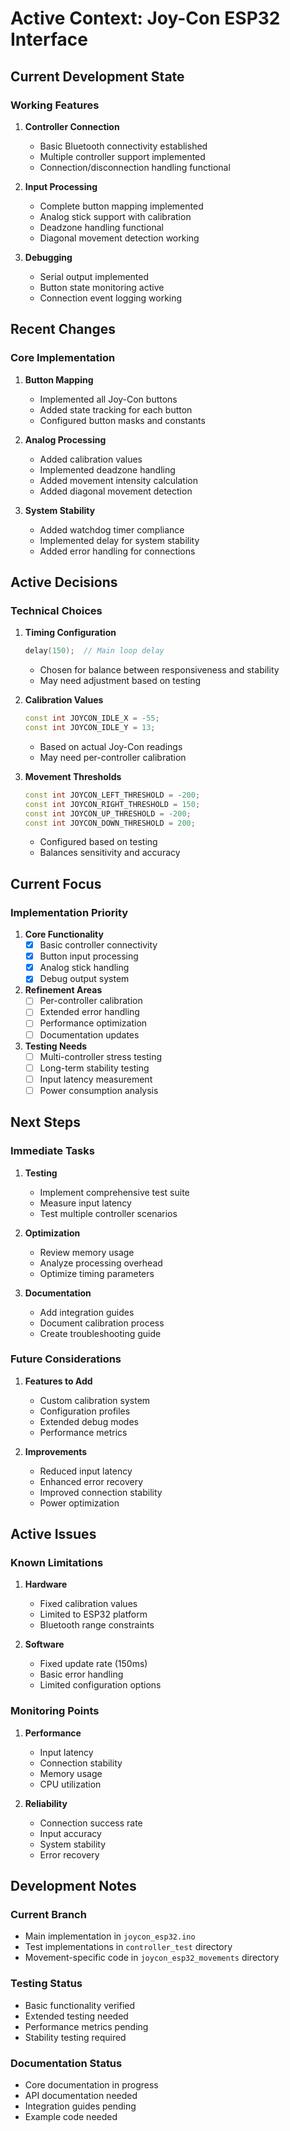# Active Context: Joy-Con ESP32 Interface

## Current Development State

### Working Features
1. **Controller Connection**
   - Basic Bluetooth connectivity established
   - Multiple controller support implemented
   - Connection/disconnection handling functional

2. **Input Processing**
   - Complete button mapping implemented
   - Analog stick support with calibration
   - Deadzone handling functional
   - Diagonal movement detection working

3. **Debugging**
   - Serial output implemented
   - Button state monitoring active
   - Connection event logging working

## Recent Changes

### Core Implementation
1. **Button Mapping**
   - Implemented all Joy-Con buttons
   - Added state tracking for each button
   - Configured button masks and constants

2. **Analog Processing**
   - Added calibration values
   - Implemented deadzone handling
   - Added movement intensity calculation
   - Added diagonal movement detection

3. **System Stability**
   - Added watchdog timer compliance
   - Implemented delay for system stability
   - Added error handling for connections

## Active Decisions

### Technical Choices
1. **Timing Configuration**
   ```cpp
   delay(150);  // Main loop delay
   ```
   - Chosen for balance between responsiveness and stability
   - May need adjustment based on testing

2. **Calibration Values**
   ```cpp
   const int JOYCON_IDLE_X = -55;
   const int JOYCON_IDLE_Y = 13;
   ```
   - Based on actual Joy-Con readings
   - May need per-controller calibration

3. **Movement Thresholds**
   ```cpp
   const int JOYCON_LEFT_THRESHOLD = -200;
   const int JOYCON_RIGHT_THRESHOLD = 150;
   const int JOYCON_UP_THRESHOLD = -200;
   const int JOYCON_DOWN_THRESHOLD = 200;
   ```
   - Configured based on testing
   - Balances sensitivity and accuracy

## Current Focus

### Implementation Priority
1. **Core Functionality**
   - [x] Basic controller connectivity
   - [x] Button input processing
   - [x] Analog stick handling
   - [x] Debug output system

2. **Refinement Areas**
   - [ ] Per-controller calibration
   - [ ] Extended error handling
   - [ ] Performance optimization
   - [ ] Documentation updates

3. **Testing Needs**
   - [ ] Multi-controller stress testing
   - [ ] Long-term stability testing
   - [ ] Input latency measurement
   - [ ] Power consumption analysis

## Next Steps

### Immediate Tasks
1. **Testing**
   - Implement comprehensive test suite
   - Measure input latency
   - Test multiple controller scenarios

2. **Optimization**
   - Review memory usage
   - Analyze processing overhead
   - Optimize timing parameters

3. **Documentation**
   - Add integration guides
   - Document calibration process
   - Create troubleshooting guide

### Future Considerations
1. **Features to Add**
   - Custom calibration system
   - Configuration profiles
   - Extended debug modes
   - Performance metrics

2. **Improvements**
   - Reduced input latency
   - Enhanced error recovery
   - Improved connection stability
   - Power optimization

## Active Issues

### Known Limitations
1. **Hardware**
   - Fixed calibration values
   - Limited to ESP32 platform
   - Bluetooth range constraints

2. **Software**
   - Fixed update rate (150ms)
   - Basic error handling
   - Limited configuration options

### Monitoring Points
1. **Performance**
   - Input latency
   - Connection stability
   - Memory usage
   - CPU utilization

2. **Reliability**
   - Connection success rate
   - Input accuracy
   - System stability
   - Error recovery

## Development Notes

### Current Branch
- Main implementation in `joycon_esp32.ino`
- Test implementations in `controller_test` directory
- Movement-specific code in `joycon_esp32_movements` directory

### Testing Status
- Basic functionality verified
- Extended testing needed
- Performance metrics pending
- Stability testing required

### Documentation Status
- Core documentation in progress
- API documentation needed
- Integration guides pending
- Example code needed
